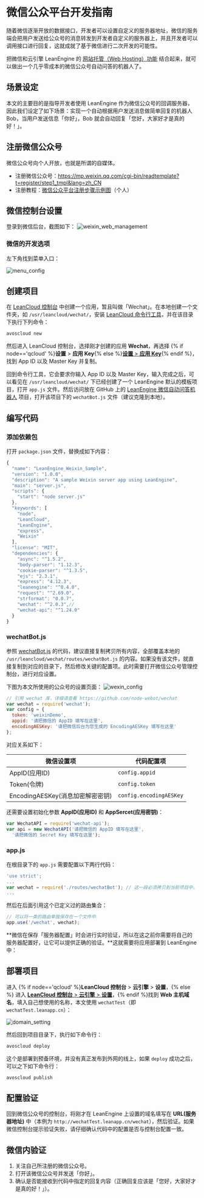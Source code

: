 # 微信公众平台开发指南

随着微信逐渐开放的数据接口，开发者可以设置自定义的服务器地址，微信的服务端会把用户发送给公众号的消息转发到开发者自定义的服务器上，并且开发者可以调用接口进行回复，这就成就了基于微信进行二次开发的可能性。

把微信和云引擎 LeanEngine 的 [网站托管（Web Hosting）功能](leanengine_webhosting_guide-node.html) 结合起来，就可以做出一个几乎零成本的微信公众号自动问答的机器人了。

## 场景设定
本文的主要目的是指导开发者使用 LeanEngine 作为微信公众号的回调服务器，因此我们设定了如下场景：实现一个自动根据用户发送消息做简单回复的机器人 Bob，当用户发送信息「你好」，Bob 就会自动回复「您好，大家好才是真的好！」。


## 注册微信公众号
微信公众号向个人开放，也就是所谓的自媒体。

- 注册微信公众号：<https://mp.weixin.qq.com/cgi-bin/readtemplate?t=register/step1_tmpl&lang=zh_CN>
- 注册教程：[微信公众平台注册步骤示例图](https://kf.qq.com/faq/120911VrYVrA130620u2iA7n.html)（个人）


## 微信控制台设置

登录到微信后台，截图如下：
![weixin_web_management](http://ac-lhzo7z96.clouddn.com/1456389898408)

### 微信的开发选项

左下角找到菜单入口：

![menu_config](http://ac-lhzo7z96.clouddn.com/1456390574175)

## 创建项目

在 [LeanCloud 控制台](https://leancloud.cn/applist.html#/apps) 中创建一个应用，暂且叫做「Wechat」。在本地创建一个文件夹，如 `/usr/leancloud/wechat/`，安装 [LeanCloud 命令行工具](leanengine_cli.html#安装命令行工具)，并在该目录下执行下列命令：

```bash
avoscloud new
```

然后进入 LeanCloud 控制台，选择刚才创建的应用 **Wechat**，再选择 {% if node=='qcloud' %}**设置** > **应用 Key**{% else %}[**设置** > **应用 Key**](/app.html?appid={{appid}}#/general){% endif %}，找到 App ID 以及 Master Key 并复制。

回到命令行工具，它会要求你输入 App ID 以及 Master Key，输入完成之后，可以看见在 `/usr/leancloud/wechat/` 下已经创建了一个 LeanEngine 默认的模板项目，打开 `app.js` 文件。然后访问放在 GitHub 上的 [LeanEngine 微信自动问答机器人](https://github.com/leancloud/LeanEngine-WechatBot) 项目，打开该项目下的 `wechatBot.js` 文件（建议克隆到本地）。

## 编写代码

### 添加依赖包

打开 `package.json` 文件，替换成如下内容：

```js
{
  "name": "LeanEngine_Weixin_Sample",
  "version": "1.0.0",
  "description": "A sample Weixin server app using LeanEngine",
  "main": "server.js",
  "scripts": {
    "start": "node server.js"
  },
  "keywords": [
    "node",
    "LeanCloud",
    "LeanEngine",
    "express",
    "Weixin"
  ],
  "license": "MIT",
  "dependencies": {
    "async": "^1.5.2",
    "body-parser": "1.12.3",
    "cookie-parser": "^1.3.5",
    "ejs": "2.3.1",
    "express": "4.12.3",
    "leanengine": "^0.4.0",
    "request": "^2.69.0",
    "strformat": "0.0.7",
    "wechat": "^2.0.3",// 
    "wechat-api": "^1.24.0"
  }
}
```

### wechatBot.js
参照 [wechatBot.js](https://github.com/leancloud/LeanEngine-WechatBot/blob/master/routes/wechatBot.js) 的代码，建议直接复制拷贝所有内容，全部覆盖本地的 `/usr/leancloud/wechat/routes/wechatBot.js` 的内容。如果没有该文件，就直接复制到对应的目录下，然后修改关键的配置项。此时需要打开微信公众号管理控制台，进行对应设置。

下图为本文所使用的公众号的设置页面：
![wexin_config](http://ac-lhzo7z96.clouddn.com/1456390412452)

```js
// 引用 wechat 库，详细请查看 https://github.com/node-webot/wechat
var wechat = require('wechat');
var config = {
  token: 'weixinDemo',
  appid: '请把微信的 AppID 填写在这里',
  encodingAESKey: '请把微信后台为您生成的 EncodingAESKey 填写在这里'
};
```

对应关系如下：

微信设置项 | 代码配置项
--- | ---
AppID(应用ID)|`config.appid`
Token(令牌) | `config.token`
EncodingAESKey(消息加密解密密钥)|`config.encodingAESKey`

还需要设置初始化参数 **AppID(应用ID)** 和 **AppSercet(应用密钥)**：

```js
var WechatAPI = require('wechat-api');
var api = new WechatAPI('请把微信的 AppID 填写在这里',
  '请把微信的 Secret Key 填写在这里');
```

### app.js
在根目录下的 `app.js` 需要配置以下两行代码：

```js
'use strict';
...
var wechat = require('./routes/wechatBot'); // 这一段必须拷贝到当前项目中，它是定义了一个路由集合
...
```

然后在后面引用这个已定义过的路由集合：

```js
// 可以将一类的路由单独保存在一个文件中
app.use('/wechat', wechat);
```

**微信在保存「服务器配置」时会进行实时验证，所以在这之前你需要将自己的服务器配置好，让它可以提供正确的验证。**这就需要将应用部署到 LeanEngine 中：

## 部署项目
进入 {% if node=='qcloud' %}**LeanCloud 控制台** > **云引擎** > **设置**，{% else %}
进入 [**LeanCloud 控制台** > **云引擎** > **设置**](/cloud.html?appid={{appid}}#/conf)，{% endif %}找到 **Web 主机域名**，填入自己想使用的名称，本文使用 `wechatTest`（即 `wechatTest.leanapp.cn`）：

![domain_setting](http://ac-lhzo7z96.clouddn.com/1456826436084)

然后回到项目目录下，执行如下命令行：

```bash
avoscloud deploy
```

这个是部署到预备环境，并没有真正发布到外网的线上，如果 `deploy` 成功之后，可以之下如下命令行：

```bash
avoscloud publish
```

## 配置验证
回到微信公众号的控制台，将刚才在 LeanEngine 上设置的域名填写在 **URL(服务器地址)** 中（本例为 `http://wechatTest.leanapp.cn/wechat`），然后验证。如果微信控制台提示验证失败，请仔细确认代码中的配置是否与控制台配置一致。

## 微信内验证

1. 关注自己所注册的微信公众号。
1. 打开该微信公众号并发送「你好」。
1. 确认是否能接收到代码中指定的回复内容（正确回复应该是「您好，大家好才是真的好！」）。

